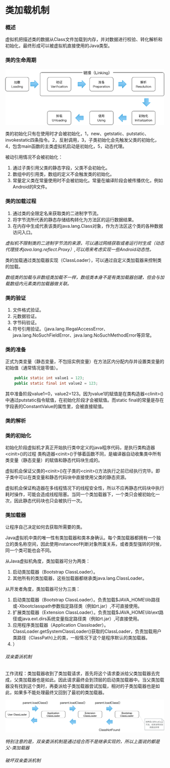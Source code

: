 类加载机制
============

### 概述
虚拟机把描述类的数据从Class文件加载到内存，并对数据进行校验、转化解析和初始化，最终形成可以被虚拟机直接使用的Java类型。

### 类的生命周期

![类的生命周期](./类的生命周期.png)

类的初始化只有在使用时才会被初始化，1，new、getstatic、putstatic、invokestatic四条指令。2，反射调用，3，子类初始化会先触发父类的初始化，4，包含main函数的主类虚拟机启动是初始化，5，动态代理。

被动引用情况不会被初始化：

1. 通过子类引用父类的静态字段，父类不会初始化。
2. 数组中的引用类，数组的定义不会触发类的初始化。
3. 常量定义类在常量使用时不会被初始化。常量在编译阶段会被传播优化，例如Android的R文件。

### 类的加载过程

1. 通过类的全限定名来获取类的二进制字节流。
2. 将字节流所代表的静态存储结构转化为方法区的运行数据结果。
3. 在内存中生成代表该类的java.lang.Class对象，作为方法区这个类的各种数据访问入口。

*虚拟机不限制类的二进制字节流的来源，可以通过网络获取或者运行时生成（动态代理技术java.lang.reflect.Proxy）,可以用来考虑实现一些Android动态性。*

类的加载通过类加载器实现（ClassLoader），可以通过自定义类加载器来控制类的加载。

*数组类的加载与非数组类加载不一样，数组类本身不是有类加载器创建，但会与加载数组内元素类的加载器做关联。*

### 类的验证

1. 文件格式验证。
2. 元数据验证。
3. 字节码验证。
4. 符号引用验证。（java.lang.IllegalAccessError、java.lang.NoSuchFieldError、java.lang.NoSuchMethodError等异常。

### 类的准备

正式为类变量（静态变量，不包括实例变量）在方法区内分配内存并设置类变量的初始值（通常情况是零值）。

```java
    public static int value1 = 123;
    public static final int value2 = 123;
```

其中准备阶段value1=0，value2=123。因为value1的赋值是在类构造器<clinit\>()中通过putstatic指令赋值，在初始化阶段才会被赋值。而static final的常量是存在字段表的ConstantValue的属性里，会被直接赋值。

### 类的解析


### 类的初始化
初始化阶段虚拟机才真正开始执行类中定义的java程序代码，是执行类构造器<cinit\>()的过程
类构造器<cinit\>()于够着函数不同，是编译器自动收集类中所有类变量（静态变量）的赋值和静态代码块生成的。

虚拟机会保证父类的<cinit\>()在子类的<cinit\>()方法执行之前已经执行完毕。即子类中可以在类变量和静态代码块中直接使用父类的静态资源。

虚拟机会保证构造器在多线程情况下的线程安全性，所以不应再静态代码块中执行耗时操作，可能会造成线程阻塞。当同一个类加载器下，一个类只会被初始化一次，因此静态代码块也只会被执行一次。

### 类加载器

让程序自己决定如何去获取所需要的类。

Java虚拟机中类的唯一性有类加载器和类本身确认。每个类加载器都拥有一个独立的类名称空间，因此使用instanceof判断对象所属关系，或者类型强转的时候，同一个类可能也会不同。

从Java虚拟机角度，类加载器可分为两类：

1. 启动类加载器（Bootstrap ClassLoader）。
2. 其他所有的类加载器，这些加载器都继承类java.lang.ClassLoader。

从开发者角度，类加载器可分为三类：

1. 启动类加载器（Bootstrap ClassLoader）。负责加载$JAVA_HOME\lib路径或-Xbootclasspath参数指定路径类（例如rt.jar）,不可直接使用。
2. 扩展类加载器（Extension ClassLoader）。负责加载$JAVA_HOME\lib\ext路径或java.ext.dirs系统变量指定路径类（例如rt.jar）,可直接使用。
3. 应用程序类加载器（Application Classloader）。 ClassLoader.getSystemClassLoader()获取的ClassLoader，负责加载用户类路径（ClassPath)上的类，一般情况下这个是程序默认的类加载器。
4. ）


###### 双亲委派机制

工作流程：类加载器收到了类加载请求，首先将这个请求委派给父类加载器去完成，父类加载器也是如此。因此请求最终会到顶层的启动类加载器中。当父类加载器没有找到这个类时，再委派给子类加载器尝试加载，相对的子类加载器也是如此，如果多不能处理最终又回到了最初的类加载器。

![双亲委派机制](./双亲委派机制.png)

*特别注意的是，双亲委派机制是通过组合而不是继承实现的，所以上面说的都是父-类加载器*

###### 破坏双亲委派机制



